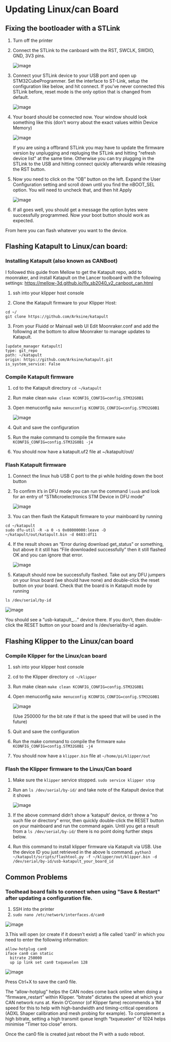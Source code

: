 # Updating Linux/can Board
## Fixing the bootloader with a STLink
1. Turn off the printer
2. Connect the STLink to the canboard with the RST, SWCLK, SWDIO, GND, 3V3 pins.

   ![image](https://github.com/user-attachments/assets/1f58f566-6def-4c90-b827-b453092dc492)

4. Connect your STLink device to your USB port and open up STM32CubeProgrammer. Set the interface to ST-Link, setup the configuration like below, and hit connect. If you’ve never connected this STLink before, reset mode is the only option that is changed from default.

   ![image](https://github.com/user-attachments/assets/c60b00f5-dc76-4c4f-8b78-3704c114cb6d)

5. Your board should be connected now. Your window should look something like this (don’t worry about the exact values within Device Memory)

   ![image](https://github.com/user-attachments/assets/c12e491d-dc5f-4cf3-82d6-40b39e779899)

   If you are using a offbrand STLink you may have to update the firmware version by unplugging and repluging the STLink and hitting "refresh device list" at the same time.
   Otherwise you can try plugging in the STLink to the USB and hitting connect quickly afterwards while releasing the RST button.

7. Now you need to click on the “OB” button on the left. Expand the User Configuration setting and scroll down until you find the nBOOT_SEL option. You will need to uncheck that, and then hit Apply

   ![image](https://github.com/user-attachments/assets/539f569b-fd50-4c8a-9a04-92f2cc4c1d0d)

8. If all goes well, you should get a message the option bytes were successfully programmed. Now your boot button should work as expected.

From here you can flash whatever you want to the device.


## Flashing Katapult to Linux/can board: 
### Installing Katapult (also known as CANBoot)
I followed this guide from Mellow to get the Katapult repo, add to moonraker,  and install Katapult on the Lancer toolboard with the following settings: https://mellow-3d.github.io/fly_sb2040_v2_canboot_can.html
1. ssh into your klipper host console

2. Clone the Katapult firmware to your Klipper Host:
```
cd ~/
git clone https://github.com/Arksine/katapult
```
3. From your Fluidd or Mainsail web UI Edit Moonraker.conf and add the following at the bottom to allow Moonraker to manage updates to Katapult.
```
[update_manager Katapult]
type: git_repo
path: ~/katapult
origin: https://github.com/Arksine/katapult.git
is_system_service: False
```

### Compile Katapult firmware
1. cd to the Katapult directory
`cd ~/katapult`
2. Run make clean
`make clean KCONFIG_CONFIG=config.STM32G0B1`
3. Open menuconfig
`make menuconfig KCONFIG_CONFIG=config.STM32G0B1`

   ![image](https://github.com/user-attachments/assets/ea79e188-8d16-40bf-9363-9d0fa1086621)

5. Quit and save the configuration
6. Run the make command to compile the firmware
`make KCONFIG_CONFIG=config.STM32G0B1 -j4`
7. You should now have a katapult.uf2 file at ~/katapult/out/

### Flash Katapult firmware
1. Connect the linux hub USB C port to the pi while holding down the boot button

2. To confirm it’s in DFU mode you can run the command `lsusb` and look for an entry of “STMicroelectronics STM Device in DFU mode”

   ![image](https://github.com/user-attachments/assets/4cc16aa0-5f8f-4f65-b938-7eb0a0963a48)

3. You can then flash the Katapult firmware to your mainboard by running

```
cd ~/katapult
sudo dfu-util -R -a 0 -s 0x08000000:leave -D ~/katapult/out/katapult.bin -d 0483:df11
```

4. If the result shows an “Error during download get_status” or something, but above it it still has “File downloaded successfully” then it still flashed OK and you can ignore that error.

   ![image](https://github.com/user-attachments/assets/a2f18ba9-7d60-4f71-ba96-69383dd8a4f2)


5. Katapult should now be successfully flashed. Take out any DFU jumpers on your linux board (we should have none) and double-click the reset button on your board. Check that the board is in Katapult mode by running

`ls /dev/serial/by-id`

![image](https://github.com/user-attachments/assets/78e55ed0-12af-4ad8-bcdc-ac7eda35cffb)

You should see a “usb-katapult_…” device there. If you don’t, then double-click the RESET button on your board and ls /dev/serial/by-id again.



## Flashing Klipper to the Linux/can board
### Compile Klipper for the Linux/can board
1. ssh into your klipper host console
2. cd to the Klipper directory
`cd ~/klipper`
4. Run make clean
`make clean KCONFIG_CONFIG=config.STM32G0B1`
5. Open menuconfig
`make menuconfig KCONFIG_CONFIG=config.STM32G0B1`

   ![image](https://github.com/user-attachments/assets/8475819d-1f1d-4eee-95e2-8c469f9bc967)

   (Use 250000 for the bit rate if that is the speed that will be used in the future)

7. Quit and save the configuration
8. Run the make command to compile the firmware
`make KCONFIG_CONFIG=config.STM32G0B1 -j4`
6. You should now have a `klipper.bin` file at `~/home/pi/klipper/out`


### Flash the Klipper firmware to the Linux/Can board
1) Make sure the `klipper` service stopped.
`sudo service klipper stop`
3) Run an `ls /dev/serial/by-id/` and take note of the Katapult device that it shows
   
   ![image](https://github.com/user-attachments/assets/2f5e8d10-dbbf-4e5a-b8b9-51ab143a6940)

5) If the above command didn’t show a ‘katapult’ device, or threw a “no such file or directory” error, then quickly double-click the RESET button on your mainboard and run the command again. Until you get a result from a `ls /dev/serial/by-id/` there is no point doing further steps below.
6) Run this command to install klipper firmware via Katapult via USB. Use the device ID you just retrieved in the above ls command.
`python3 ~/katapult/scripts/flashtool.py -f ~/klipper/out/klipper.bin -d /dev/serial/by-id/usb-katapult_your_board_id`

## Common Problems
### Toolhead board fails to connect when using "Save & Restart" after updating a configuration file.
1. SSH into the printer
2.  `sudo nano /etc/network/interfaces.d/can0`

   ![image](https://github.com/user-attachments/assets/eea79b04-794b-4655-9719-5f65dcef0de2)
   
3.This will open (or create if it doesn’t exist) a file called ‘can0’ in which you need to enter the following information:

   ```
   allow-hotplug can0
   iface can0 can static
     bitrate 250000
     up ip link set can0 txqueuelen 128
   ```

   ![image](https://github.com/user-attachments/assets/8998e93b-0916-4ce3-a025-c05e98e0a25b)

Press Ctrl+X to save the can0 file.

The “allow-hotplug” helps the CAN nodes come back online when doing a “firmware_restart” within Klipper. “bitrate” dictates the speed at which your CAN network runs at. Kevin O’Connor (of Klipper fame) recommends a 1M speed for this to help with high-bandwidth and timing-critical operations (ADXL Shaper calibration and mesh probing for example). To complement a high bitrate, setting a high transmit queue length “txqueuelen” of 1024 helps minimise “Timer too close” errors.

Once the can0 file is created just reboot the Pi with a sudo reboot.


 
